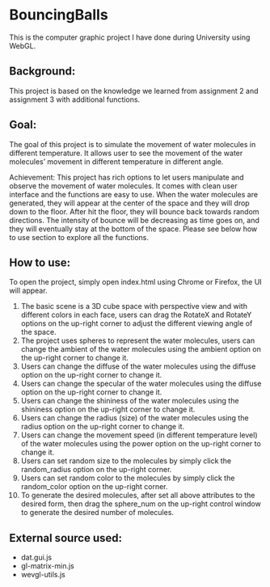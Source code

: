 # BouncingBalls
This is the computer graphic project I have done during University using WebGL.

Background: 
----------
This project is based on the knowledge we learned from assignment 2 and assignment 3 with additional functions. 

Goal:
-----------------
The goal of this project is to simulate the movement of water molecules in different temperature. It allows user to see the movement of the water molecules’ movement in different temperature in different angle.

Achievement:
This project has rich options to let users manipulate and observe the movement of water molecules. It comes with clean user interface and the functions are easy to use. When the water molecules are generated, they will appear at the center of the space and they will drop down to the floor. After hit the floor, they will bounce back towards random directions. The intensity of bounce will be decreasing as time goes on, and they will eventually stay at the bottom of the space. Please see below how to use section to explore all the functions. 

How to use:
-------------
To open the project, simply open index.html using Chrome or Firefox, the UI will appear. 

1.	The basic scene is a 3D cube space with perspective view and with different colors in each face, users can drag the RotateX and RotateY options on the up-right corner to adjust the different viewing angle of the space. 
2.	The project uses spheres to represent the water molecules, users can change the ambient of the water molecules using the ambient option on the up-right corner to change it. 
3.	Users can change the diffuse of the water molecules using the diffuse option on the up-right corner to change it.
4.	Users can change the specular of the water molecules using the diffuse option on the up-right corner to change it.
5.	Users can change the shininess of the water molecules using the shininess option on the up-right corner to change it.
6.	Users can change the radius (size) of the water molecules using the radius option on the up-right corner to change it.
7.	Users can change the movement speed (in different temperature level) of the water molecules using the power option on the up-right corner to change it.
8.	Users can set random size to the molecules by simply click the random_radius option on the up-right corner. 
9.	Users can set random color to the molecules by simply click the random_color option on the up-right corner. 
10.	To generate the desired molecules, after set all above attributes to the desired form, then drag the sphere_num on the up-right control window to generate the desired number of molecules. 

External source used:
-------------
-	dat.gui.js
-	gl-matrix-min.js
-	wevgl-utils.js
 
